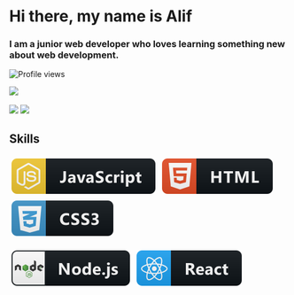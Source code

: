 # Hi there, my name is Alif

### I am a junior web developer who loves learning something new about web development.

![Profile views](https://gpvc.arturio.dev/aliffaizar)

![](https://github-profile-summary-cards.vercel.app/api/cards/profile-details?username=aliffaizar&theme=dark)

![](https://github-profile-summary-cards.vercel.app/api/cards/stats?username=aliffaizar&theme=dark)
![](https://github-profile-summary-cards.vercel.app/api/cards/productive-time?username=aliffaizar&theme=dark)

## Skills

<p text='left' >
  <a>
    <img src="assets/languages/js.svg" alt="js" style="vertical-align:top; margin:6px 4px"/>
  </a>
  <a>
    <img src="assets/languages/html.svg" alt="html" style="vertical-align:top; margin:6px 4px"/>
  </a>
  <a>
    <img src="assets/languages/css3.svg" alt="css3" style="vertical-align:top; margin:6px 4px"/>
  </a>
</p>

<p text='left'>
  <a>
    <img src="assets/frameworks/nodejs.svg" alt="nodejs" style="vertical-align:top; margin:6px 4px"/>
  </a>
  <a>
    <img src="assets/frameworks/react.svg" alt="react" style="vertical-align:top; margin:6px 4px"/>
  </a>
</p>
